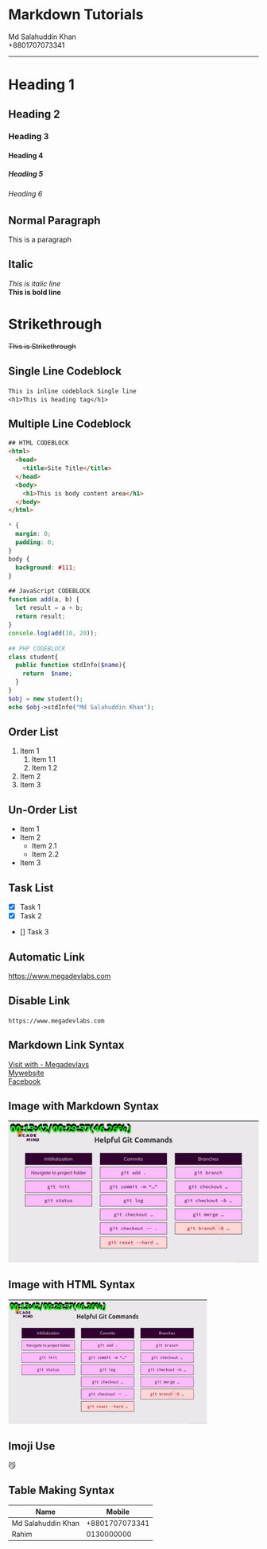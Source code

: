<!-- Markdown Tutorials -->

# Markdown Tutorials

Md Salahuddin Khan  
+8801707073341

---

# Heading 1

## Heading 2

### Heading 3

#### Heading 4

##### Heading 5

###### Heading 6

## Normal Paragraph

<p>This is a paragraph</p>

## Italic

_This is italic line_  
**This is bold line**

# Strikethrough

~~This is Strikethrough~~

## Single Line Codeblock

`This is inline codeblock Single line`  
`<h1>This is heading tag</h1>`

## Multiple Line Codeblock

```html
## HTML CODEBLOCK
<html>
  <head>
    <title>Site Title</title>
  </head>
  <body>
    <h1>This is body content area</h1>
  </body>
</html>
```

```css
* {
  margin: 0;
  padding: 0;
}
body {
  background: #111;
}
```

```javascript
## JavaScript CODEBLOCK
function add(a, b) {
  let result = a + b;
  return result;
}
console.log(add(10, 20));
```

```php
## PHP CODEBLOCK
class student{
  public function stdInfo($name){
    return  $name;
  }
}
$obj = new student();
echo $obj->stdInfo("Md Salahuddin Khan");
```

## Order List

1. Item 1
   1. Item 1.1
   2. Item 1.2
2. Item 2
3. Item 3

## Un-Order List

- Item 1
- Item 2
  - Item 2.1
  - Item 2.2
- Item 3

## Task List

- [x] Task 1
- [x] Task 2
- [] Task 3

## Automatic Link

https://www.megadevlabs.com

## Disable Link

`https://www.megadevlabs.com`

## Markdown Link Syntax

[Visit with - Megadevlavs](https://www.megadevlabs.com) <br/>
[Mywebsite][websitelink] <br/> [Facebook][fb]

<!-- All link here as a variable -->

[websitelink]: https://www.megadevlabs.com
[fb]: https://www.facebook.com/rony

## Image with Markdown Syntax

![Helpful Git Commands](./images/helpful-Git-commands.jpg)

## Image with HTML Syntax

<img src="./images/helpful-Git-commands.jpg" width="400" height="250" title="Helpful Git Commands">

## Imoji Use

😼

## Table Making Syntax

| Name               | Mobile         |
| ------------------ | -------------- |
| Md Salahuddin Khan | +8801707073341 |
| Rahim              | 0130000000     |
